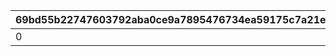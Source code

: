 |69bd55b22747603792aba0ce9a7895476734ea59175c7a21ea7271b0c73282f9|360cb92d3dcaa719fa31c4863d6f86a4859b4469411c608906a27b97ebd2d3dd|3eee6666a1c3dc75efe555fd70507768a040a8d50e8d3de2c7dea001d653c968|0d56bcc99e04c1d067506a5c07fac7f35651d88730a3714dae030ca2390854f7|a236d0ae610ddc0a6b12822f50c8d4e31571d5ddb453dea3981f786d619733c6|a5ce6cd5c18b21797bf66bf5a7943cb94532d15dcf76d058df98762518243738|5352b801a62153605602dd1e351c2ed3f7c89fa5c2186a2004f4a5a9e2f8cc27|d3e77db30f87976d462a2583c55e313b4a6a652f9293ffa6731ba5e1d0469c86|1e98ec35be67431ca8835ead9d000483aa9dbb15e61d2f1db27f4ff24146a547|1a9f3f1ed3ac67d5a2bc689c557ce001bc479425e7d32cb77583f70fc7ebcacb|
| --- | --- | --- | --- | --- | --- | --- | --- | --- | --- |
|0|2024/09/11 04:59:59|https://priconne-redive.jp/news/update/27834/|1|2024/08/28 11:50:00|2024/09/11 04:59:59|2024/09/11 04:59:59|https://priconne-redive.jp/news/update/27834/|1005|https://priconne-redive.jp/news/update/27834/|